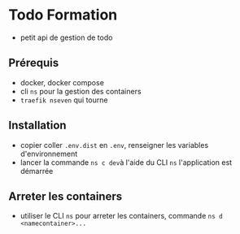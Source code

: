 # Todo Formation  

- petit api de gestion de todo

## Prérequis

- docker, docker compose
- cli `ns` pour la gestion des containers
- `traefik nseven` qui tourne 

## Installation

- copier coller `.env.dist` en `.env`, renseigner les variables d'environnement
- lancer la commande `ns c dev`à l'aide du CLI `ns` l'application est démarrée

## Arreter les containers

- utiliser le CLI `ns` pour arreter les containers, commande `ns d <namecontainer>...`
